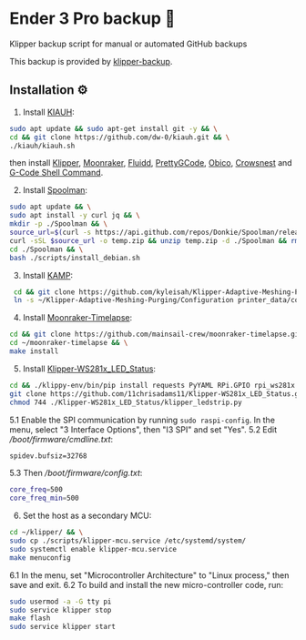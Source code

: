 # Ender 3 Pro backup 💾 
Klipper backup script for manual or automated GitHub backups 

This backup is provided by [klipper-backup](https://github.com/Staubgeborener/klipper-backup).

## Installation ⚙️
1. Install [KIAUH]:
```sh
sudo apt update && sudo apt-get install git -y && \
cd && git clone https://github.com/dw-0/kiauh.git && \
./kiauh/kiauh.sh
```
then install [Klipper], [Moonraker], [Fluidd], [PrettyGCode], [Obico], [Crowsnest] and [G-Code Shell Command].

2. Install [Spoolman]:
```sh
sudo apt update && \
sudo apt install -y curl jq && \
mkdir -p ./Spoolman && \
source_url=$(curl -s https://api.github.com/repos/Donkie/Spoolman/releases/latest | jq -r '.assets[] | select(.name == "spoolman.zip").browser_download_url') && \
curl -sSL $source_url -o temp.zip && unzip temp.zip -d ./Spoolman && rm temp.zip && \
cd ./Spoolman && \
bash ./scripts/install_debian.sh
```

3. Install [KAMP]:
```sh
 cd && git clone https://github.com/kyleisah/Klipper-Adaptive-Meshing-Purging.git && \
 ln -s ~/Klipper-Adaptive-Meshing-Purging/Configuration printer_data/config/KAMP
```

4. Install [Moonraker-Timelapse]:
```sh
cd && git clone https://github.com/mainsail-crew/moonraker-timelapse.git && \
cd ~/moonraker-timelapse && \
make install
```

5. Install [Klipper-WS281x_LED_Status]:
```sh
cd && ./klippy-env/bin/pip install requests PyYAML RPi.GPIO rpi_ws281x adafruit-circuitpython-neopixel && \
git clone https://github.com/11chrisadams11/Klipper-WS281x_LED_Status.git && \
chmod 744 ./Klipper-WS281x_LED_Status/klipper_ledstrip.py
```
  5.1 Enable the SPI communication by running `sudo raspi-config`. In the menu, select "3 Interface Options", then "I3 SPI" and set "Yes".
  5.2 Edit */boot/firmware/cmdline.txt*:
```sh
spidev.bufsiz=32768
```
  5.3 Then */boot/firmware/config.txt*:
```sh
core_freq=500
core_freq_min=500
```

6. Set the host as a secondary MCU:
```sh
cd ~/klipper/ && \
sudo cp ./scripts/klipper-mcu.service /etc/systemd/system/
sudo systemctl enable klipper-mcu.service
make menuconfig
```
   6.1 In the menu, set "Microcontroller Architecture" to "Linux process," then save and exit.
   6.2 To build and install the new micro-controller code, run:
```sh
sudo usermod -a -G tty pi
sudo service klipper stop
make flash
sudo service klipper start
```

[KIAUH]: https://github.com/dw-0/kiauh
[Klipper]: https://www.klipper3d.org/
[Moonraker]: https://github.com/Arksine/moonraker
[Fluidd]: https://docs.fluidd.xyz/
[PrettyGCode]: https://github.com/Kragrathea/pgcode
[Obico]: https://www.obico.io/klipper.html
[Crowsnest]: https://github.com/mainsail-crew/crowsnest
[G-Code Shell Command]: https://github.com/dw-0/kiauh/blob/master/docs/gcode_shell_command.md
[Spoolman]: https://github.com/Donkie/Spoolman
[KAMP]: https://github.com/kyleisah/Klipper-Adaptive-Meshing-Purging
[Moonraker-Timelapse]: https://github.com/mainsail-crew/moonraker-timelapse
[Klipper-WS281x_LED_Status]: https://github.com/11chrisadams11/Klipper-WS281x_LED_Status
